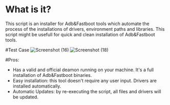 # What is it?
This script is an installer for Adb&Fastboot tools which automate the process of the installations of drivers, environment paths and libraries.
This script might be usefull for quick and clean installation of Adb&Fastboot tools.

#Test Case
![Screenshot (16)](https://user-images.githubusercontent.com/68644220/233445411-e230aef0-dea4-4658-842c-d114d4e06106.png)
![Screenshot (18)](https://user-images.githubusercontent.com/68644220/233445442-69efb9dd-de91-4788-9056-1951bf53827b.png)

#Pros:
  - Has a valid and official deamon running on your machine. It's a full installation of Adb&Fastboot binaries.
  - Easy installation: this tool doesn't require any user input. Drivers are installed automatically.
  - Automatic Updates: by re-executing the script, all files and drivers will be updated.
